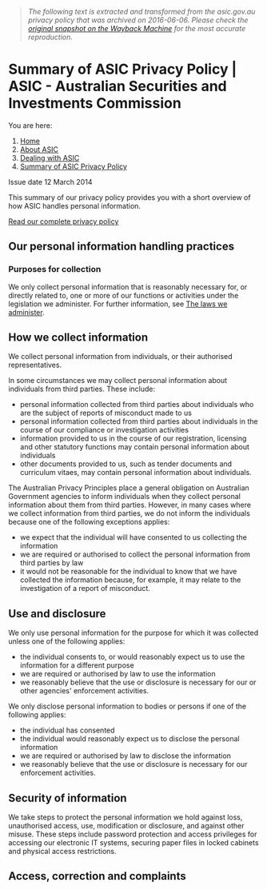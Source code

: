 > *The following text is extracted and transformed from the asic.gov.au privacy policy that was archived on 2016-06-06. Please check the [original snapshot on the Wayback Machine](https://web.archive.org/web/20160606005248id_/http%3A//www.asic.gov.au/about-asic/dealing-with-asic/summary-of-asic-privacy-policy) for the most accurate reproduction.*

# Summary of ASIC Privacy Policy | ASIC - Australian Securities and Investments Commission

You are here:

  1. [Home](https://web.archive.org/)
  2. [About ASIC](https://web.archive.org/about-asic/)
  3. [Dealing with ASIC](https://web.archive.org/about-asic/dealing-with-asic/)
  4. [Summary of ASIC Privacy Policy](https://web.archive.org/about-asic/dealing-with-asic/summary-of-asic-privacy-policy/)



Issue date 12 March 2014

This summary of our privacy policy provides you with a short overview of how ASIC handles personal information.

[Read our complete privacy policy](https://web.archive.org/about-asic/dealing-with-asic/summary-of-asic-privacy-policy/asic-privacy-policy/ "ASIC Privacy Policy")

## Our personal information handling practices

### Purposes for collection

We only collect personal information that is reasonably necessary for, or directly related to, one or more of our functions or activities under the legislation we administer. For further information, see [The laws we administer](https://web.archive.org/about-asic/what-we-do/laws-we-administer/ "Laws we administer"). 

## How we collect information

We collect personal information from individuals, or their authorised representatives. 

In some circumstances we may collect personal information about individuals from third parties. These include:

  * personal information collected from third parties about individuals who are the subject of reports of misconduct made to us
  * personal information collected from third parties about individuals in the course of our compliance or investigation activities
  * information provided to us in the course of our registration, licensing and other statutory functions may contain personal information about individuals
  * other documents provided to us, such as tender documents and curriculum vitaes, may contain personal information about individuals.



The Australian Privacy Principles place a general obligation on Australian Government agencies to inform individuals when they collect personal information about them from third parties. However, in many cases where we collect information from third parties, we do not inform the individuals because one of the following exceptions applies:

  * we expect that the individual will have consented to us collecting the information
  * we are required or authorised to collect the personal information from third parties by law
  * it would not be reasonable for the individual to know that we have collected the information because, for example, it may relate to the investigation of a report of misconduct.



## Use and disclosure

We only use personal information for the purpose for which it was collected unless one of the following applies:

  * the individual consents to, or would reasonably expect us to use the information for a different purpose
  * we are required or authorised by law to use the information
  * we reasonably believe that the use or disclosure is necessary for our or other agencies' enforcement activities.



We only disclose personal information to bodies or persons if one of the following applies:

  * the individual has consented
  * the individual would reasonably expect us to disclose the personal information
  * we are required or authorised by law to disclose the information
  * we reasonably believe that the use or disclosure is necessary for our enforcement activities.



## Security of information

We take steps to protect the personal information we hold against loss, unauthorised access, use, modification or disclosure, and against other misuse. These steps include password protection and access privileges for accessing our electronic IT systems, securing paper files in locked cabinets and physical access restrictions.

## Access, correction and complaints
